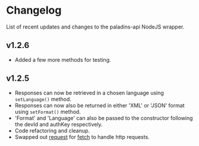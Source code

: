 Changelog
===================

List of recent updates and changes to the paladins-api NodeJS wrapper.

v1.2.6
-------------

* Added a few more methods for testing.


 v1.2.5
-------------

* Responses can now be retrieved in a chosen language using ```setLanguage()``` method.
* Responses can now also be returned in either 'XML' or 'JSON' format using ```setFormat()``` method.
* 'Format' and 'Language' can also be passed to the constructor following the devId and authKey respectively.
* Code refactoring and cleanup.
* Swapped out [request]() for [fetch]() to handle http requests.
